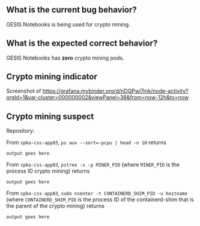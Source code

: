 ## What is the current bug behavior?

GESIS Notebooks is being used for crypto mining.

## What is the expected correct behavior?

GESIS Notebooks has **zero** crypto mining pods.

## Crypto mining indicator

Screenshot of https://grafana.mybinder.org/d/nDQPwi7mk/node-activity?orgId=1&var-cluster=000000002&viewPanel=38&from=now-12h&to=now

## Crypto mining suspect

Repository: <crypto-mining-git-repository>

From `spko-css-app03`, `ps aux --sort=-pcpu | head -n 10` returns

```
output goes here
```

From `spko-css-app03`, `pstree -s -p MINER_PID` (where `MINER_PID` is the process ID crypto mining) returns

```
output goes here
```

From `spko-css-app03`, `sudo nsenter -t CONTAINERD_SHIM_PID -u hostname` (where `CONTAINERD_SHIM_PID` is the process ID of the containerd-shim that is the parent of the crypto mining) returns

```
output goes here
```

